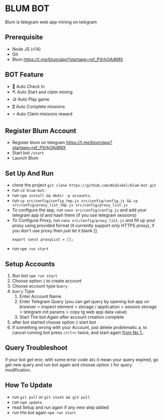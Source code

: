 # BLUM BOT

Blum is telegram web app mining on telegram

## Prerequisite

- Node JS (v14)
- Git
- Blum https://t.me/blum/app?startapp=ref_PXrhOAj8MX

## BOT Feature

- 🤖 Auto Check In
- ⛏️ Auto Start and claim mining
- 🪙 Auto Play game
- 🎖️ Auto Complete missions
- ⭐ Auto Claim misisons reward

## Register Blum Account

- Register blum on telegram https://t.me/blum/app?startapp=ref_PXrhOAj8MX
- Start bot `/start`
- Launch Blum

## Set Up And Run

- clone the project `git clone https://github.com/Widiskel/blum-bot.git`
- run `cd blum-bot`.
- run `npm install && mkdir -p accounts`.
- run `cp src/config/config_tmp.js src/config/config.js && cp src/config/proxy_list_tmp.js src/config/proxy_list.js`
- To configure the app, run `nano src/config/config.js` and add your telegram app id and hash there (if you use telegram sessions)
- To Configure Proxy, run `nano src/config/proxy_list.js` and fill up your proxy using provided format (it currently support only HTTPS proxy), if you don't use proxy then just let it blank [].
   ```
   export const proxyList = [];
   ```
- run `npm run start`

## Setup Accounts

1. Run bot `npm run start`
2. Choose option `1` to create account
3. Choose account type `Query`
4. `Query` Type
   1. Enter Account Name
   2. Enter Telegram Query (you can get query by opening bot app on browser > inspect element > storage / application > session storage > telegram init params > copy tg web app data value)
   3. Start The bot Again after account creation complete
5.  after bot started choose option `2` start bot
6.  if something wrong with your Account, just delete problematic a, to cancel running bot press `ctrl+c` twice, and start again [from No 1.](#setup-accounts).
   
## Query Troubleshoot

if your bot get eror, with some error code `401` it mean your query expired, go get new query and run bot again and choose option `3` for query modification. 

## How To Update

- run `git pull` or `git stash && git pull`
- run `npm update`
- read Setup and run again if any new step added
- run the bot again `npm run start`

